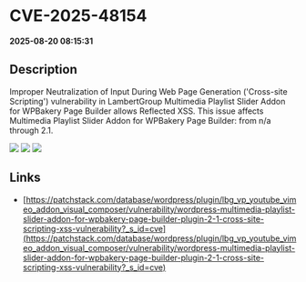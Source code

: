 # CVE-2025-48154

**2025-08-20 08:15:31**

## Description
Improper Neutralization of Input During Web Page Generation ('Cross-site Scripting') vulnerability in LambertGroup Multimedia Playlist Slider Addon for WPBakery Page Builder allows Reflected XSS. This issue affects Multimedia Playlist Slider Addon for WPBakery Page Builder: from n/a through 2.1.

![](https://img.shields.io/static/v1?label=Score&message=7.1&color=red)
![](https://img.shields.io/static/v1?label=Severity&message=HIGH&color=red)
![](https://img.shields.io/static/v1?label=CWE&message=XSS&color=green)

## Links
- [https://patchstack.com/database/wordpress/plugin/lbg_vp_youtube_vimeo_addon_visual_composer/vulnerability/wordpress-multimedia-playlist-slider-addon-for-wpbakery-page-builder-plugin-2-1-cross-site-scripting-xss-vulnerability?_s_id=cve](https://patchstack.com/database/wordpress/plugin/lbg_vp_youtube_vimeo_addon_visual_composer/vulnerability/wordpress-multimedia-playlist-slider-addon-for-wpbakery-page-builder-plugin-2-1-cross-site-scripting-xss-vulnerability?_s_id=cve)
